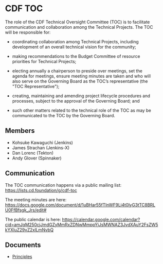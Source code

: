 # CDF TOC

The role of the CDF Technical Oversight Committee (TOC) is to facilitate communication and collaboration among the Technical Projects. The TOC will be responsible for:

- coordinating collaboration among Technical Projects, including development of an overall technical vision for the community;

- making recommendations to the Budget Committee of resource priorities for Technical Projects;

- electing annually a chairperson to preside over meetings, set the agenda for meetings, ensure meeting minutes are taken and who will also serve on the Governing Board as the TOC’s representative (the "TOC Representative");

- creating, maintaining and amending project lifecycle procedures and processes, subject to the approval of the Governing Board; and

- such other matters related to the technical role of the TOC as may be communicated to the TOC by the Governing Board.

## Members

* Kohsuke Kawaguchi (Jenkins)
* James Strachan (Jenkins-X)
* Dan Lorenc (Tekton)
* Andy Glover (Spinnaker)

## Communication

The TOC communication happens via a public mailing list: https://lists.cd.foundation/g/cdf-toc

The meeting minutes are here: https://docs.google.com/document/d/1uBHar55fTInWF9Li4t0lyG3tTC8BRLU0FfBfsgk_Jrs/edit#

The public calendar is here: https://calendar.google.com/calendar?cid=amJqM250cjJmdGZyMmRxZDNwMmppYjJsMWNAZ3JvdXAuY2FsZW5kYXIuZ29vZ2xlLmNvbQ

## Documents
* [Principles](Principles.md)
